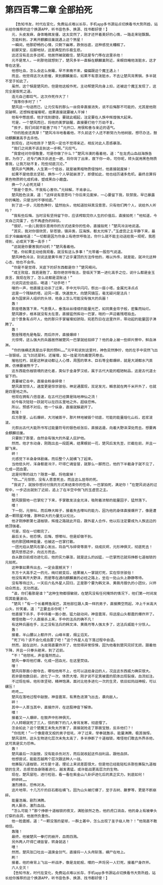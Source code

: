 # 第四百零二章 全部拍死
        【告知书友，时代在变化，免费站点难以长存，手机app多书源站点切换看书大势所趋，站长给你推荐的这个换源APP，听书音色多、换源、找书都好使！】
       元，头皮发麻，身体略微发僵，这太突然了，刚才还怀着美好的心情，一路走来轻飘飘。
       怎能料到，才离开麒麟旧巢就遇上这个煞星！
       一瞬间，他那舒畅的心情，只剩下幽寒，跌倒谷底，这种感觉太糟糕了。
       前脚天堂，后脚地狱，这是典型的乐极生悲。
       这还没有走出多远呢，他居然被就截住，楚风这是专门等在这里杀他！
       元不是常人，一刹那他就想到了，楚风多半一直躲在麒麟巢附近，亲眼目睹他泼脏水，这才等在这里。
       他想吐血，怎么会这么倒霉，早不来晚不来，偏偏跟这个魔王遇上！
       而且，他觉得这次太悲催，来到麒麟巢后，如果不有意泼脏水，不去让楚风背黑锅，多半就不至于如此了。
       虽然，这个锅是楚风的，但是他这般作死，主动帮楚风向身上扣，还被这个魔王发现了，这完全是取死之道。
       连元自己都叹气，这次作死作大了！
       “我等你多时了！”
       楚风这一句话而已，让元仅有的那么一丝侥幸直接消失，说不后悔那不可能的，尤其是他刚突破啊，还想辉煌璀璨呢，结果直接就要被人干掉！
       他有中憋屈感，他才找到捷径，要就此崛起，注定要在人族中辉煌强大起来。
       可是，一个楚风而已，将他的美梦敲醒，直接要打他个万劫不复。
       “孩子，我们间就不能善了吗？”元开口，用很和善与亲近的语气。
       “你的脸皮还真厚！”楚风冷冷地看着他，不久前这个人还不断努力为他树敌，想尽办法，鼓动麒麟巢高手去杀他。
       到现在，还叫他孩子？楚风一定也不觉得亲近，相反对此人恶感暴涨。
       “我们之间真不该走到这一步啊。”元叹气。
       “我曾经对你很敬重，可是你做了什么？”楚风冷漠的看着他，道：“在龙虎山血战海族各部，为你了，还专门再次杀进去一趟，将你背了出来，救下你一命，可你呢，转头就用黑色物质害我，让我万劫不复，险些彻底沉沦。”
       楚风杀气腾腾，人生第一个低谷，就是被黑暗物质侵蚀时，他直接就废掉！
       如果不是他意志坚韧，换作一个人早就崩溃了，即便如此，他也经历诸多危机，最终总算将黑色物质转化成机缘，塑成黑白小磨盘。
       换一个人必死无疑！
       “那是个意外，不我有心害你。”元辩解，不肯承认。
       楚风脸色淡漠，道：“这样说有意思吗？你后来见废掉，一心要留下我，软禁我，早已暴露你的嘴脸，只是当时不够彻底。”
       到了这一步，元脸色狰狞，猛然抬头，他知道狡辩真没意思，只有他们两个人，说给外人听吗？
       “我有些后悔，当时没有坚持留下你，应该榨取完你人生的价值后，直接拍死！”他知道，今天自己完蛋了，也不再虚伪的辩驳。
       “很好，一会儿我很乐意用你的方式结束你的性命，直接拍死！”楚风冷淡地说道。
       “其实，我对你很欣赏，斩苍狼，镇异类，压海族，都太光辉了。”玉虚宫之主平静下来，最后才冷幽幽地道：“一切都是因为你身上有绝世呼吸法，你什么就不能主动送给我一观呢，我若得到，必成天下第一高手！”
       “这就是你要害我的动机？”楚风看着他。
       “是，你如果主动给我观看，就没有这么多事！”元带着一股怨气说道。
       楚风神色冷淡，别说这是黄牛用了近乎灌顶的方法传他的，难以外传，就是能，就冲元这种心态，他也不会传。
       “你是不是觉得，天底下的好东西都是你？”楚风喝问。
       “成王败寇，我若是胜了，取你绝世呼吸法，登临天下第一进化高手之位，说什么都是金玉良言，我现在败了，怎么说都是混账话！”
       元说完这些话后，喝道：“动手吧！”
       嗖的一声，他直接主动杀了过来，手中光华闪闪，祭出一座小塔，金属光泽点点
       这是一个残缺的塔，迎风一展，快速放大，向楚风镇压，毫无疑问是法兵！
       身为国家异人组织的头领，他身上怎么可能没有强大的兵器！
       轰！
       那座塔轰落下来，气息慑人，垂落丝丝缕缕的能量光芒，如同黄金帘子般，密集而灿烂。
       楚风踱步，根本就没有太在意，直接猛然挥动一巴掌，啪的一声迎着残塔拍去。
       这个景象有点吓人，他的那只手掌璀璨如骄阳，宛若烈日在这里炸开，带动起的能量因子沸腾了。
       轰！
       整座残塔先是龟裂，而后炸开，直接爆碎！
       元惊愕，这么强大的兵器居然被楚风一巴掌就给拍碎了？他的身上被一些碎片擦中，鲜血淋淋。
       “你的强横还真是出乎我的预料……”元平和说到这里时，神色突然狰狞，他的左手中突然飞出一张银纸，比飞剑还犀利，还璀璨，如一挂星河向着楚风卷去。
       摧枯拉朽，就是这种波动都让人心悸，周围的草木、巨石等全都爆碎，就是大湖都水汽蒸腾，仿佛要被熬干了。
       这东西能伤枷锁境的进化者，类似于金身罗汉纸，属于古代大能的粗陋制品，这是古代道士留下的。
       真要被它击中，直接会粉身碎骨！
       楚风直觉惊人，速度更是惊世骇俗，神足通展现，双足发光，瞬息就在两千米开外了，也就是四里地之外。
       他现在拥有八倍音速，在古代已经算是陆地神仙之流！
       如今每次轻轻一跃就可以在四五里地之外，超级恐怖。
       所以，预感不对后，他一个纵身，直接就躲避开了。
       轰隆！
       后方那里，山石爆碎，大河被蒸干，那片林地被毁个彻底，可能的能量熔化山石，岩浆滚滚。
       元祭出古代大能所书写过能量符号的银色纸张后，直接逃遁，向着大野泽深处而去，想要再会麒麟旧巢。
       只要到了那里，自然会有强大的外星人庇护他。
       然而，他才东动身，刚跑出去一段距离，结果眼前一花，楚风后发先至，拦截在前，并且一脚飞来。
       砰！
       元感觉下半身身体剧痛，而后整个人就横飞了起来。
       当他低头时，浑身都是冷汗，吓得亡魂皆冒，就那么一脚而已，他的下半截身子就不见了，化成一团血雾。
       这是何等的战力？随意一脚，将他废掉！
       “你……”元惊怒，没有人愿意死去，而且这么屈辱的死。
       “我说了，就按你想对付我的方式来结束你的性命，一巴掌拍死，满足你！”在楚风说话的过程中，一步迈出就到了近前，追上了在半空中倒飞的玉虚宫之主。
       啪！
       楚风狠狠地一巴掌抡了下来，手掌散发淡金光泽，吸附着浓郁的能量因子，猛然落下。
       噗！
       下一刻，元惨叫，而后睁大眸子，接着失去嚎叫的能力，因为他的身体直接爆开了，像是遭遇一颗陨星冲撞，那种巨大的力量无以伦比。
       他才刚挣断第七道枷锁，辉煌之路就此开启，跟外星人合作，他以后注定要成为人族这边的绝顶强者。
       可是，现在一切都完了。
       最后关头，他恐惧，后悔，想嚎叫，但是却做不到。
       他的那团精神能量，也被这一巴掌打散。
       一团光焰从楚风右掌心发出，将血气与碎骨等蒸干，烧成灰烬，元形神俱灭，彻底死去！
       楚风悠悠迈步，向远方而去。
       自从数日前成功进化后，他的实力暴涨，就是这么的凶猛，一巴掌而已就将挣断七道枷锁的元拍死。
       这种事如果传出去，一定会震撼天下！
       东方十大高手之一的元，绚烂蜕变后，结果被人一掌就打死，实在惊世骇俗！
       他没有离开大野泽，而是等在通向麒麟巢的必经之路上，坐在一处山头上静静等待。
       没有等待过久，一天后六名外星人回归，正是那个要为韩文泽、黄薇月报仇的小团伙，兴师动众而去，无功而返。
       “诶，你们看那是谁？”这种生物都很敏锐，在楚风没有任何掩饰的情况下，他们第一时间发现其能量波动。
       “楚风！”有一个长着鳄鱼尾巴，其他部位跟人类一样的男子，直接腾空而起，冲上千米高大山头，狞笑着，道：“正要去杀你呢！”
       他直接下杀手，手中持着一面小鼓，猛力敲动间，神音震耳，将这座山头都震的爆炸开了。
       难怪他敢一个人直接杀上来，手中的法兵的确不凡！
       有这种兵器在手，比之没有法兵的韩文泽、黄薇月等人强太多了，这法兵威能十分惊人。
       轰！
       接着，半山腰以上都炸开，山峰半废，烟尘滔天。
       “死了吗？该不会化成血雾了吧！”这个外星人在下落过程中自语。
       然而，就在这时，头皮简直要炸开了，他觉得异常惊悚，因为他看到楚风完好无损，跟着他下降，并且一只拳头砸来，到了近前。
       “不！”他怒吼，声音戛然而止。
       楚风一拳将他打爆，化成一团血光，在这里焚烧。
       嗖！
       楚风将那面小鼓夺去，哪怕他用不上，也可以送给身边的人，况且这东西威力确实很大。
       若非是他数日前，进化了一次，体质大增，刚才说不定真被震的肌体出现裂痕，血流如注。
       不过现在嘛，他形体坚韧，精神饱满，面对比他多进化一次的生灵，依旧如同战神般，可以碾压！
       咚咚……
       楚风在落地过程中敲鼓，神音震耳，有黑色涟漪飞出去，袭向敌人。
       砰！
       其中一人首当其中，直接炸开，在这股神音下解体。
       噗！
       接着又一人爆碎，在鼓声中形神俱灭。
       六人转眼就死了三人，惊的剩下的几人脊背发寒，彻底懵了。
       怎会如此？这个楚魔王未免太厉害了，直接就抢走了那面宝鼓，反杀他们？!
       “你找死！”一个像是夜叉般的男子低吼，冲了过来，举拳就轰杀，能量沸腾，极其强悍。
       楚风凛然，这头生物进化层次未免太高了，多半挣断了十道枷锁，难怪他们敢去外界杀他，这可真是实力恐怖。
       轰！
       楚风最后一次敲鼓，没有能杀伤对方，而后就收起这件战利品，跟他血拼。
       他想尝试，能能否越两个层次跟这种人一战。
       他撕裂八道枷锁，对方是十道，理论上来说差距很大，但是他已经能轻松杀那些撕裂九道枷锁的生灵，总感觉自身随着进化，越发勇猛，或许能战更高层次的生物。
       现在，楚风冒险，进行检验，看一看在紫金山八卦炉进化后的真正实力，到底如何！
       砰砰砰……
       激烈搏杀，恐怖对决。
       这片地带，十几万斤的巨石都在横飞，因为山头被打爆了，至于古树、藤萝等，更是不断崩碎。
       能量浩瀚，剧烈沸腾。
       两人厮杀，激烈血战。
       “怎么可能？”那个挣断十道枷锁的夜叉，满脸骇然之色，他的虎口淌血，他的身上有被拳头打穿的血洞，他居然负重伤。
       他一脸震撼，道：“一颗没落的星球，一群土著中，怎么出现了圣子级人物？！”他简直不敢相信。
       轰隆！
       最终，他被楚风一拳打的崩开，血雨四溅。
       另外两人吓得亡魂皆冒，转身就逃！
       噗！
       然而，楚风张口吐出一道庚金剑气，直接将一人头颅斩落，横尸在地上。
       刷！
       接着，他的脊背上飞出一杆战矛，像是龙蛇般，噗的一声将另一人钉死，接着尸身炸开。
       六人全灭！
       【告知书友，时代在变化，免费站点难以长存，手机app多书源站点切换看书大势所趋，站长给你推荐的这个换源APP，听书音色多、换源、找书都好使！】